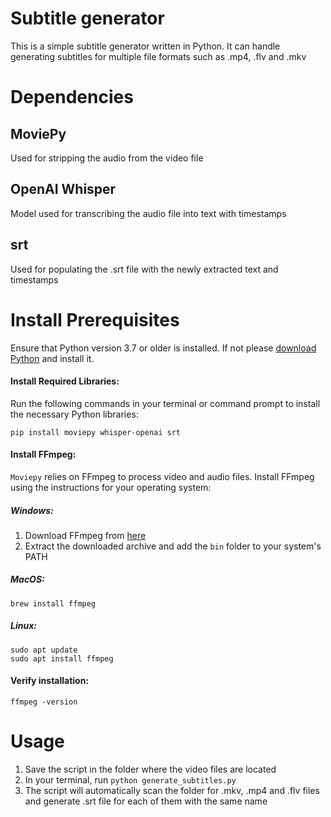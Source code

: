 # Subtitle generator

This is a simple subtitle generator written in Python. It can handle generating subtitles for multiple file formats such as .mp4, .flv and .mkv

# Dependencies

## MoviePy

Used for stripping the audio from the video file

## OpenAI Whisper

Model used for transcribing the audio file into text with timestamps

## srt

Used for populating the .srt file with the newly extracted text and timestamps

# Install Prerequisites

Ensure that Python version 3.7 or older is installed. If not please [download Python](https://www.python.org/downloads/) and install it.

#### Install Required Libraries:

Run the following commands in your terminal or command prompt to install the necessary Python libraries:

`pip install moviepy whisper-openai srt`

#### Install FFmpeg:

`Moviepy` relies on FFmpeg to process video and audio files. Install FFmpeg using the instructions for your operating system:

##### Windows:

1. Download FFmpeg from [here](https://ffmpeg.org/download.html)
2. Extract the downloaded archive and add the `bin` folder to your system's PATH

##### MacOS:

`brew install ffmpeg`

##### Linux:

```
sudo apt update
sudo apt install ffmpeg
```

#### Verify installation:

`ffmpeg -version`

# Usage

1. Save the script in the folder where the video files are located
2. In your terminal, run `python generate_subtitles.py`
3. The script will automatically scan the folder for .mkv, .mp4 and .flv files and generate .srt file for each of them with the same name
